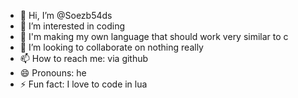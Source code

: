 - 👋 Hi, I’m @Soezb54ds
- 👀 I’m interested in coding
- 🌱 I'm making my own language that should work very similar to c
- 💞️ I’m looking to collaborate on nothing really
- 📫 How to reach me: via github
- 😄 Pronouns: he
- ⚡ Fun fact: I love to code in lua

<!---
Soezb54ds/Soezb54ds is a ✨ special ✨ repository because its `README.md` (this file) appears on your GitHub profile.
You can click the Preview link to take a look at your changes.
--->
